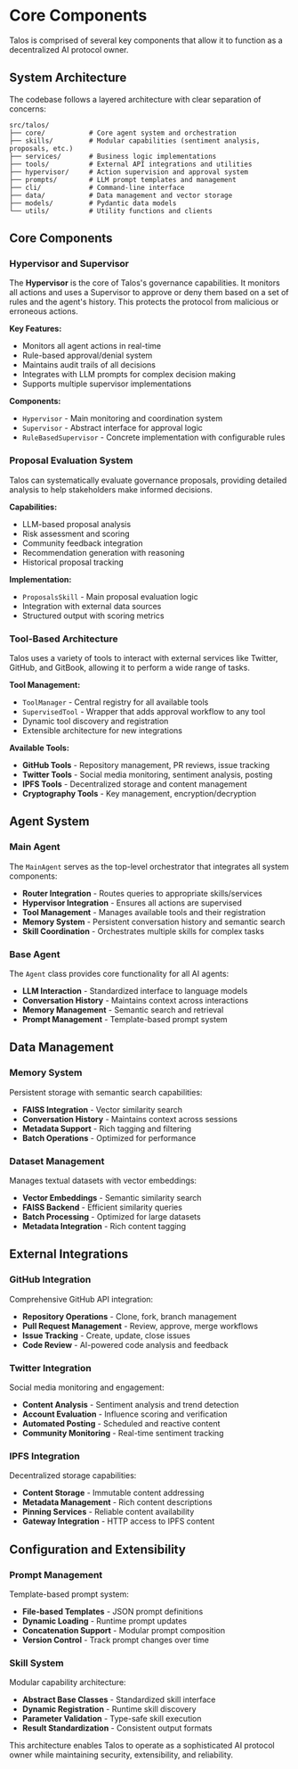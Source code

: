 # Core Components

Talos is comprised of several key components that allow it to function as a decentralized AI protocol owner.

## System Architecture

The codebase follows a layered architecture with clear separation of concerns:

```
src/talos/
├── core/           # Core agent system and orchestration
├── skills/         # Modular capabilities (sentiment analysis, proposals, etc.)
├── services/       # Business logic implementations  
├── tools/          # External API integrations and utilities
├── hypervisor/     # Action supervision and approval system
├── prompts/        # LLM prompt templates and management
├── cli/            # Command-line interface
├── data/           # Data management and vector storage
├── models/         # Pydantic data models
└── utils/          # Utility functions and clients
```

## Core Components

### Hypervisor and Supervisor

The **Hypervisor** is the core of Talos's governance capabilities. It monitors all actions and uses a Supervisor to approve or deny them based on a set of rules and the agent's history. This protects the protocol from malicious or erroneous actions.

**Key Features:**
- Monitors all agent actions in real-time
- Rule-based approval/denial system
- Maintains audit trails of all decisions
- Integrates with LLM prompts for complex decision making
- Supports multiple supervisor implementations

**Components:**
- `Hypervisor` - Main monitoring and coordination system
- `Supervisor` - Abstract interface for approval logic
- `RuleBasedSupervisor` - Concrete implementation with configurable rules

### Proposal Evaluation System

Talos can systematically evaluate governance proposals, providing detailed analysis to help stakeholders make informed decisions.

**Capabilities:**
- LLM-based proposal analysis
- Risk assessment and scoring
- Community feedback integration
- Recommendation generation with reasoning
- Historical proposal tracking

**Implementation:**
- `ProposalsSkill` - Main proposal evaluation logic
- Integration with external data sources
- Structured output with scoring metrics

### Tool-Based Architecture

Talos uses a variety of tools to interact with external services like Twitter, GitHub, and GitBook, allowing it to perform a wide range of tasks.

**Tool Management:**
- `ToolManager` - Central registry for all available tools
- `SupervisedTool` - Wrapper that adds approval workflow to any tool
- Dynamic tool discovery and registration
- Extensible architecture for new integrations

**Available Tools:**
- **GitHub Tools** - Repository management, PR reviews, issue tracking
- **Twitter Tools** - Social media monitoring, sentiment analysis, posting
- **IPFS Tools** - Decentralized storage and content management
- **Cryptography Tools** - Key management, encryption/decryption

## Agent System

### Main Agent

The `MainAgent` serves as the top-level orchestrator that integrates all system components:

- **Router Integration** - Routes queries to appropriate skills/services
- **Hypervisor Integration** - Ensures all actions are supervised
- **Tool Management** - Manages available tools and their registration
- **Memory System** - Persistent conversation history and semantic search
- **Skill Coordination** - Orchestrates multiple skills for complex tasks

### Base Agent

The `Agent` class provides core functionality for all AI agents:

- **LLM Interaction** - Standardized interface to language models
- **Conversation History** - Maintains context across interactions
- **Memory Management** - Semantic search and retrieval
- **Prompt Management** - Template-based prompt system

## Data Management

### Memory System

Persistent storage with semantic search capabilities:

- **FAISS Integration** - Vector similarity search
- **Conversation History** - Maintains context across sessions
- **Metadata Support** - Rich tagging and filtering
- **Batch Operations** - Optimized for performance

### Dataset Management

Manages textual datasets with vector embeddings:

- **Vector Embeddings** - Semantic similarity search
- **FAISS Backend** - Efficient similarity queries
- **Batch Processing** - Optimized for large datasets
- **Metadata Integration** - Rich content tagging

## External Integrations

### GitHub Integration

Comprehensive GitHub API integration:

- **Repository Operations** - Clone, fork, branch management
- **Pull Request Management** - Review, approve, merge workflows
- **Issue Tracking** - Create, update, close issues
- **Code Review** - AI-powered code analysis and feedback

### Twitter Integration

Social media monitoring and engagement:

- **Content Analysis** - Sentiment analysis and trend detection
- **Account Evaluation** - Influence scoring and verification
- **Automated Posting** - Scheduled and reactive content
- **Community Monitoring** - Real-time sentiment tracking

### IPFS Integration

Decentralized storage capabilities:

- **Content Storage** - Immutable content addressing
- **Metadata Management** - Rich content descriptions
- **Pinning Services** - Reliable content availability
- **Gateway Integration** - HTTP access to IPFS content

## Configuration and Extensibility

### Prompt Management

Template-based prompt system:

- **File-based Templates** - JSON prompt definitions
- **Dynamic Loading** - Runtime prompt updates
- **Concatenation Support** - Modular prompt composition
- **Version Control** - Track prompt changes over time

### Skill System

Modular capability architecture:

- **Abstract Base Classes** - Standardized skill interface
- **Dynamic Registration** - Runtime skill discovery
- **Parameter Validation** - Type-safe skill execution
- **Result Standardization** - Consistent output formats

This architecture enables Talos to operate as a sophisticated AI protocol owner while maintaining security, extensibility, and reliability.
